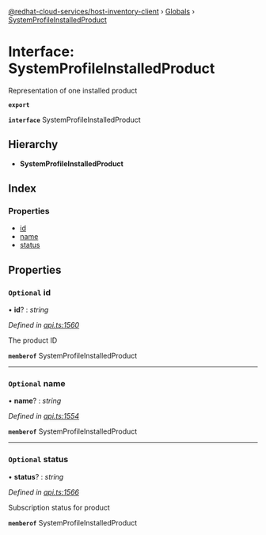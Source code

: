 [@redhat-cloud-services/host-inventory-client](../README.md) › [Globals](../globals.md) › [SystemProfileInstalledProduct](systemprofileinstalledproduct.md)

# Interface: SystemProfileInstalledProduct

Representation of one installed product

**`export`** 

**`interface`** SystemProfileInstalledProduct

## Hierarchy

* **SystemProfileInstalledProduct**

## Index

### Properties

* [id](systemprofileinstalledproduct.md#optional-id)
* [name](systemprofileinstalledproduct.md#optional-name)
* [status](systemprofileinstalledproduct.md#optional-status)

## Properties

### `Optional` id

• **id**? : *string*

*Defined in [api.ts:1560](https://github.com/RedHatInsights/javascript-clients/blob/master/packages/host-inventory/api.ts#L1560)*

The product ID

**`memberof`** SystemProfileInstalledProduct

___

### `Optional` name

• **name**? : *string*

*Defined in [api.ts:1554](https://github.com/RedHatInsights/javascript-clients/blob/master/packages/host-inventory/api.ts#L1554)*

**`memberof`** SystemProfileInstalledProduct

___

### `Optional` status

• **status**? : *string*

*Defined in [api.ts:1566](https://github.com/RedHatInsights/javascript-clients/blob/master/packages/host-inventory/api.ts#L1566)*

Subscription status for product

**`memberof`** SystemProfileInstalledProduct
